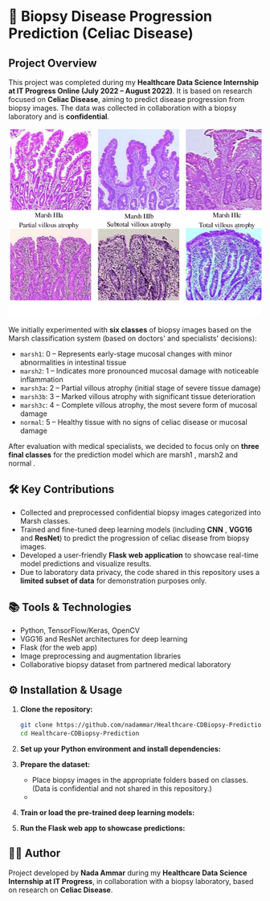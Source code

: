 # 🏥 Biopsy Disease Progression Prediction (Celiac Disease)



##  Project Overview

This project was completed during my **Healthcare Data Science Internship at IT Progress Online (July 2022 – August 2022)**. It is based on research focused on **Celiac Disease**, aiming to predict disease progression from biopsy images. The data was collected in collaboration with a biopsy laboratory and is **confidential**.

![Biopsy Sample Classes](images/marsh_classes.PNG)

We initially experimented with **six classes** of biopsy images based on the Marsh classification system (based on doctors' and specialists' decisions):

* `marsh1`: 0 – Represents early-stage mucosal changes with minor abnormalities in intestinal tissue
* `marsh2`: 1 – Indicates more pronounced mucosal damage with noticeable inflammation
* `marsh3a`: 2 – Partial villous atrophy (initial stage of severe tissue damage)
* `marsh3b`: 3 – Marked villous atrophy with significant tissue deterioration
* `marsh3c`: 4 – Complete villous atrophy, the most severe form of mucosal damage
* `normal`: 5 – Healthy tissue with no signs of celiac disease or mucosal damage

After evaluation with medical specialists, we decided to focus only on **three final classes** for the prediction model which are marsh1 , marsh2 and normal .

## 🛠️ Key Contributions

* Collected and preprocessed confidential biopsy images categorized into Marsh classes.
* Trained and fine-tuned deep learning models (including **CNN** , **VGG16** and **ResNet**) to predict the progression of celiac disease from biopsy images.
* Developed a user-friendly **Flask web application** to showcase real-time model predictions and visualize results.
* Due to laboratory data privacy, the code shared in this repository uses a **limited subset of data** for demonstration purposes only.

## 📚 Tools & Technologies

* Python, TensorFlow/Keras, OpenCV
* VGG16 and ResNet architectures for deep learning
* Flask (for the web app)
* Image preprocessing and augmentation libraries
* Collaborative biopsy dataset from partnered medical laboratory

## ⚙️ Installation & Usage

1. **Clone the repository:**

   ```bash
   git clone https://github.com/nadammar/Healthcare-CDBiopsy-Prediction.git  
   cd Healthcare-CDBiopsy-Prediction  
   ```
2. **Set up your Python environment and install dependencies:**

3. **Prepare the dataset:**

   * Place biopsy images in the appropriate folders based on classes. (Data is confidential and not shared in this repository.)
   * 
4. **Train or load the pre-trained deep learning models:**

5. **Run the Flask web app to showcase predictions:**

   


## 👨‍💻 Author

Project developed by **Nada Ammar** during my **Healthcare Data Science Internship at IT Progress**, in collaboration with a biopsy laboratory, based on research on **Celiac Disease**.



